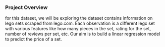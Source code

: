 ### Project Overview

 for this dataset, we will be exploring the dataset contains information on lego sets scraped from lego.com. Each observation is a different lego set with various features like how many pieces in the set, rating for the set, number of reviews per set, etc. Our aim is to build a linear regression model to predict the price of a set.


